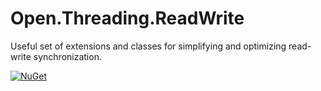 # Open.Threading.ReadWrite

Useful set of extensions and classes for simplifying and optimizing read-write synchronization.

[![NuGet](http://img.shields.io/nuget/v/Open.Threading.ReadWrite.svg)](https://www.nuget.org/packages/Open.Threading.ReadWrite/)
